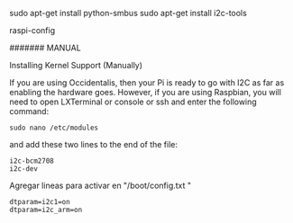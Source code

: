 sudo apt-get install python-smbus
sudo apt-get install i2c-tools




raspi-config

#######  MANUAL

Installing Kernel Support (Manually)

If you are using Occidentalis, then your Pi is ready to go with I2C as far as enabling the hardware goes. However, if you are using Raspbian, you will need to open LXTerminal or console or ssh and enter the following command:

    sudo nano /etc/modules

and add these two lines to the end of the file:

    i2c-bcm2708 
    i2c-dev

Agregar lineas para activar en "/boot/config.txt "

	dtparam=i2c1=on
	dtparam=i2c_arm=on
